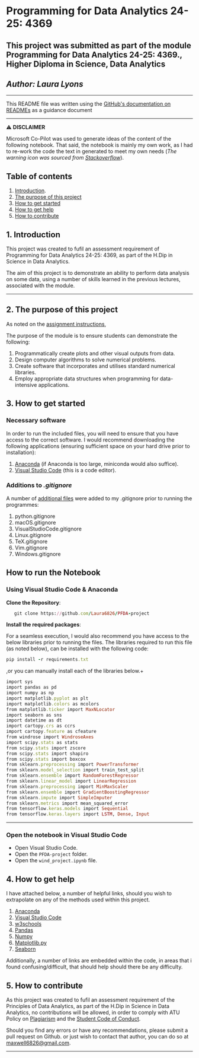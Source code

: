 # Programming for Data Analytics 24-25: 4369

## This project was submitted as part of the module Programming for Data Analytics 24-25: 4369., Higher Diploma in Science, Data Analytics

## *Author: Laura Lyons*

***

This README file was written using the [GitHub's documentation on READMEs](https://docs.github.com/en/repositories/managing-your-repositorys-settings-and-features/customizing-your-repository/about-readmes) as a guidance document
***

  &#x26a0;&#xfe0f; **DISCLAIMER**

  Microsoft Co-Pilot was used to generate ideas of the content of the following notebook. That said, the notebook is mainly my own work, as I had to re-work the code the text in generated to meet my own needs (*The warning icon was sourced from [Stackoverflow](https://stackoverflow.com/questions/50544499/how-to-make-a-styled-markdown-admonition-box-in-a-github-gist)*).

## **Table of contents**

1. [Introduction](#1-introduction).
1. [The purpose of this project](#2-the-purpose-of-this-project)
1. [How to get started](#3-how-to-get-started)
1. [How to get help](#4-how-to-get-help)
1. [How to contribute](#5-how-to-contribute)

## 1. Introduction

This project was created to fufil an assessment requirement of Programming for Data Analytics 24-25: 4369, as part of the H.Dip in Science in Data Analytics.

The aim of this project is to demonstrate an ability to perform data analysis on some data, using a number of skills learned in the previous lectures, associated with the module.

***

## 2. The purpose of this project

As noted on the [assignment instructions](https://vlegalwaymayo.atu.ie/course/view.php?id=10462#section-3),

The purpose of the module is to ensure students can demonstrate the following:

1. Programmatically create plots and other visual outputs from data.
1. Design computer algorithms to solve numerical problems.
1. Create software that incorporates and utilises standard numerical libraries.
1. Employ appropriate data structures when programming for data-intensive applications.

## 3. How to get started

### Necessary software

In order to run the included files, you will need to ensure that you have access to the correct software. I would recommend downloading the following applications (ensuring sufficient space on your hard drive prior to installation):

1. [Anaconda](https://www.atu.ie/sites/default/files/2024-02/aqae022-academic-integrity-policy-1.pdf) (if Anaconda is too large, miniconda would also suffice).
2. [Visual Studio Code](https://code.visualstudio.com/Download) (this is a code editor).

### **Additions to** *.gitignore*

A number of [additional files](https://github.com/github/gitignore/tree/main/Global) were added to my .gitignore prior to running the programmes:

  1. python.gitignore
  2. macOS.gitignore
  3. VisualStudioCode.gitignore
  4. Linux.gitignore
  5. TeX.gitignore
  6. Vim.gitignore
  7. Windows.gitignore

## How to run the Notebook

### Using Visual Studio Code & Anaconda

**Clone the Repository**:

```ruby
   git clone https://github.com/Laura6826/PFDA-project
```

**Install the required packages**:

For a seamless execution, I would also recommend you have access to the below libraries prior to running the files. The libraries required to run this file (as noted below), can be installed with the following code:

```ruby
pip install -r requirements.txt
```

,or you can manually install each of the libraries below.+

```ruby
import sys
import pandas as pd
import numpy as np
import matplotlib.pyplot as plt
import matplotlib.colors as mcolors
from matplotlib.ticker import MaxNLocator
import seaborn as sns
import datetime as dt
import cartopy.crs as ccrs
import cartopy.feature as cfeature
from windrose import WindroseAxes
import scipy.stats as stats
from scipy.stats import zscore
from scipy.stats import shapiro
from scipy.stats import boxcox
from sklearn.preprocessing import PowerTransformer
from sklearn.model_selection import train_test_split
from sklearn.ensemble import RandomForestRegressor
from sklearn.linear_model import LinearRegression
from sklearn.preprocessing import MinMaxScaler
from sklearn.ensemble import GradientBoostingRegressor
from sklearn.impute import SimpleImputer
from sklearn.metrics import mean_squared_error
from tensorflow.keras.models import Sequential
from tensorflow.keras.layers import LSTM, Dense, Input
```

***

### Open the notebook in Visual Studio Code

- Open Visual Studio Code.
- Open the `PFDA-project` folder.
- Open the `wind_project.ipynb` file.

## 4. How to get help

I have attached below, a number of helpful links, should you wish to extrapolate on any of the methods used within this project.

1. [Anaconda](https://www.atu.ie/sites/default/files/2024-02/aqae022-academic-integrity-policy-1.pdf)
1. [Visual Studio Code](https://code.visualstudio.com/Download)
1. [w3schools](https://www.w3schools.com/)
1. [Pandas](https://pandas.pydata.org/)
1. [Numpy](https://numpy.org/)
1. [Matplotlib.py](https://matplotlib.org/)
1. [Seaborn](https://seaborn.pydata.org/)

Additionally, a number of links are embedded within the code, in areas that i found confusing/difficult, that should help should there be any difficulty.

## 5. How to contribute

As this project was created to fufil an assessment requirement of the Principles of Data Analytics, as part of the H.Dip in Science in Data Analytics, no contributions will be allowed, in order to comply with ATU Policy on [Plagiarism](https://www.atu.ie/sites/default/files/2024-02/aqae022-academic-integrity-policy-1.pdf) and the [Student Code of Conduct](https://www.atu.ie/sites/default/files/2022-08/Student%20Code_Final_August_2022.pdf).

Should you find any errors or have any recommendations, please submit a pull request on Github. or just wish to contact that author, you can do so at <maxwell6826@gmail.com>.

***

